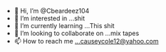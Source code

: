 - 👋 Hi, I’m @Cbeardeez104
- 👀 I’m interested in ...shit
- 🌱 I’m currently learning ...This shit
- 💞️ I’m looking to collaborate on ...mix tapes
- 📫 How to reach me ...causeycole12@yahoo.com 

<!---
Cbeardeez104/Cbeardeez104 is a ✨ special ✨ repository because its `README.md` (this file) appears on your GitHub profile.
You can click the Preview link to take a look at your changes.
--->
